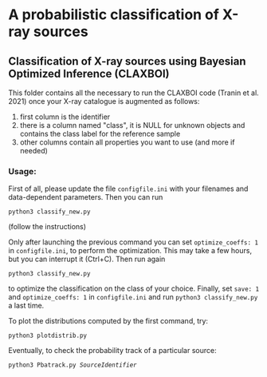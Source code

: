 # A probabilistic classification of X-ray sources
## Classification of X-ray sources using Bayesian Optimized Inference (CLAXBOI)

This folder contains all the necessary to run the CLAXBOI code (Tranin et al. 2021) once your X-ray catalogue is augmented as follows:
1. first column is the identifier
2. there is a column named "class", it is NULL for unknown objects and contains the class label for the reference sample
3. other columns contain all properties you want to use (and more if needed)

### Usage:

First of all, please update the file <code>configfile.ini</code> with your filenames and data-dependent parameters.
Then you can run

<code>python3 classify_new.py</code>

(follow the instructions)

Only after launching the previous command you can set <code>optimize_coeffs: 1</code> in <code>configfile.ini</code>, to perform the optimization. This may take a few hours, but you can interrupt it (Ctrl+C).
Then run again

<code>python3 classify_new.py</code>

to optimize the classification on the class of your choice. Finally, set <code>save: 1</code> and <code>optimize_coeffs: 1</code>
in <code>configfile.ini</code> and run <code>python3 classify_new.py</code> a last time.

To plot the distributions computed by the first command, try:

<code>python3 plotdistrib.py</code>

Eventually, to check the probability track of a particular source:

<code>python3 Pbatrack.py *SourceIdentifier*</code>



